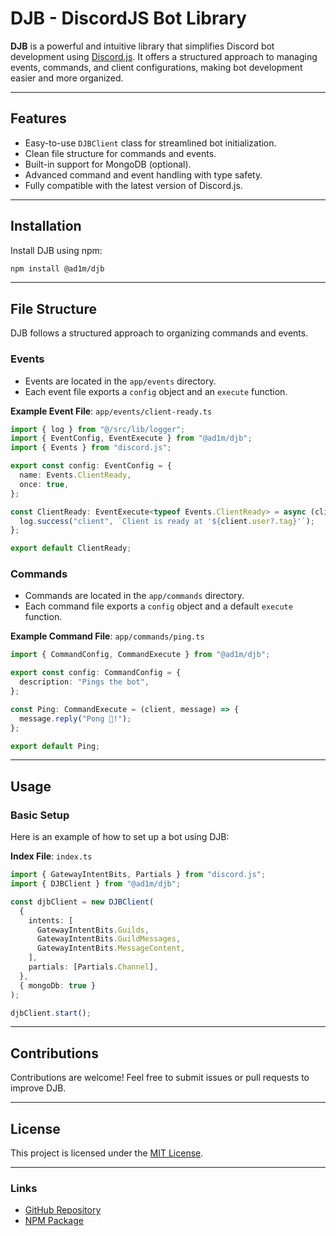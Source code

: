 # DJB - DiscordJS Bot Library

**DJB** is a powerful and intuitive library that simplifies Discord bot development using [Discord.js](https://discord.js.org). It offers a structured approach to managing events, commands, and client configurations, making bot development easier and more organized.

---

## Features

- Easy-to-use `DJBClient` class for streamlined bot initialization.
- Clean file structure for commands and events.
- Built-in support for MongoDB (optional).
- Advanced command and event handling with type safety.
- Fully compatible with the latest version of Discord.js.

---

## Installation

Install DJB using npm:

```bash
npm install @ad1m/djb
```

---

## File Structure

DJB follows a structured approach to organizing commands and events.

### Events

- Events are located in the `app/events` directory.
- Each event file exports a `config` object and an `execute` function.

**Example Event File**: `app/events/client-ready.ts`

```typescript
import { log } from "@/src/lib/logger";
import { EventConfig, EventExecute } from "@ad1m/djb";
import { Events } from "discord.js";

export const config: EventConfig = {
  name: Events.ClientReady,
  once: true,
};

const ClientReady: EventExecute<typeof Events.ClientReady> = async (client) => {
  log.success("client", `Client is ready at '${client.user?.tag}'`);
};

export default ClientReady;
```

### Commands

- Commands are located in the `app/commands` directory.
- Each command file exports a `config` object and a default `execute` function.

**Example Command File**: `app/commands/ping.ts`

```typescript
import { CommandConfig, CommandExecute } from "@ad1m/djb";

export const config: CommandConfig = {
  description: "Pings the bot",
};

const Ping: CommandExecute = (client, message) => {
  message.reply("Pong 🏓!");
};

export default Ping;
```

---

## Usage

### Basic Setup

Here is an example of how to set up a bot using DJB:

**Index File**: `index.ts`

```typescript
import { GatewayIntentBits, Partials } from "discord.js";
import { DJBClient } from "@ad1m/djb";

const djbClient = new DJBClient(
  {
    intents: [
      GatewayIntentBits.Guilds,
      GatewayIntentBits.GuildMessages,
      GatewayIntentBits.MessageContent,
    ],
    partials: [Partials.Channel],
  },
  { mongoDb: true }
);

djbClient.start();
```

---

## Contributions

Contributions are welcome! Feel free to submit issues or pull requests to improve DJB.

---

## License

This project is licensed under the [MIT License](LICENSE).

---

### Links

- [GitHub Repository](https://github.com/ad1mx/djb)
- [NPM Package](https://www.npmjs.com/package/@ad1m/djb)
